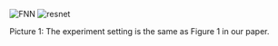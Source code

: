 ![FNN](https://github.com/user-attachments/assets/06ec992a-93c5-4160-a6be-dd9afa91c532) ![resnet](https://github.com/user-attachments/assets/d4546e72-9441-4125-a07c-8c64ebe866eb)

Picture 1: The experiment setting is the same as Figure 1 in our paper.
